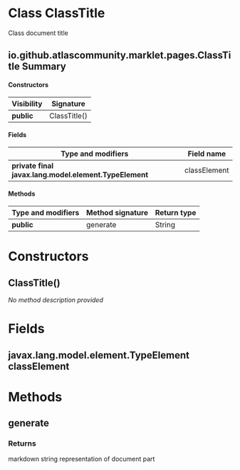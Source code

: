 Class ClassTitle
================
Class document title

io.github.atlascommunity.marklet.pages.ClassTitle Summary
-------
#### Constructors
| Visibility | Signature    |
| ---------- | ------------ |
| **public** | ClassTitle() |
#### Fields
| Type and modifiers                                     | Field name   |
| ------------------------------------------------------ | ------------ |
| **private final javax.lang.model.element.TypeElement** | classElement |
#### Methods
| Type and modifiers | Method signature | Return type |
| ------------------ | ---------------- | ----------- |
| **public**         | generate         | String      |

Constructors
============
ClassTitle()
------------
*No method description provided*



Fields
======
javax.lang.model.element.TypeElement classElement
-------------------------------------------------


Methods
=======
generate
--------


### Returns

markdown string representation of document part



